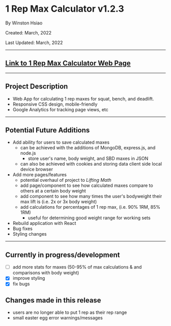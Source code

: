 # 1 Rep Max Calculator v1.2.3
By Winston Hsiao

Created: March, 2022

Last Updated: March, 2022

---

## [Link to 1 Rep Max Calculator Web Page](https://winston-hsiao.github.io/1-Rep-Max-Calculator/)

---

## Project Description
* Web App for calculating 1 rep maxes for squat, bench, and deadlift. 
* Responsive CSS design, mobile-friendly
* Google Analytics for tracking page views, etc

---

## Potential Future Additions
* Add ability for users to save calculated maxes
    * can be achieved with the additions of MongoDB, express.js, and node.js 
        * store user's name, body weight, and SBD maxes in JSON
    * can also be achieved with cookies and storing data client side local device browser
* Add more pages/features
    * potential overhaul of project to *Lifting Math*
    * add page/component to see how calculated maxes compare to others at a certain body weight
    * add component to see how many times the user's bodyweight their max lift is (i.e. 2x or 3x body weight)
    * add calculations for percentages of 1 rep max, (i.e. 90% 1RM, 85% 1RM)
        * useful for determining good weight range for working sets
* Rebuild application with React
* Bug fixes
* Styling changes

--- 

## Currently in progress/development 
- [ ] add more stats for maxes (50-95% of max calculations & and comparisons with body weight)
- [x] improve styling
- [x] fix bugs

## Changes made in this release
- users are no longer able to put 1 rep as their rep range
- small easter egg error warnings/messages

